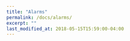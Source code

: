 ```yaml
---
title: "Alarms"
permalink: /docs/alarms/
excerpt: ""
last_modified_at: 2018-05-15T15:59:00-04:00
---
```


